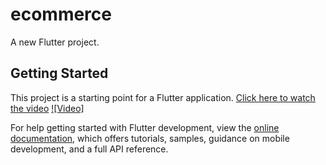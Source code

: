 # ecommerce

A new Flutter project.

## Getting Started

This project is a starting point for a Flutter application.
[Click here to watch the video]([path/to/your/video.mp4](https://drive.google.com/file/d/1L4kc9eZ5gdTE3YsVEBgStt1BeKv27qTa/view?usp=sharing))
[![Video]](https://drive.google.com/file/d/1L4kc9eZ5gdTE3YsVEBgStt1BeKv27qTa/view?usp=sharing)

For help getting started with Flutter development, view the
[online documentation](https://docs.flutter.dev/), which offers tutorials,
samples, guidance on mobile development, and a full API reference.
